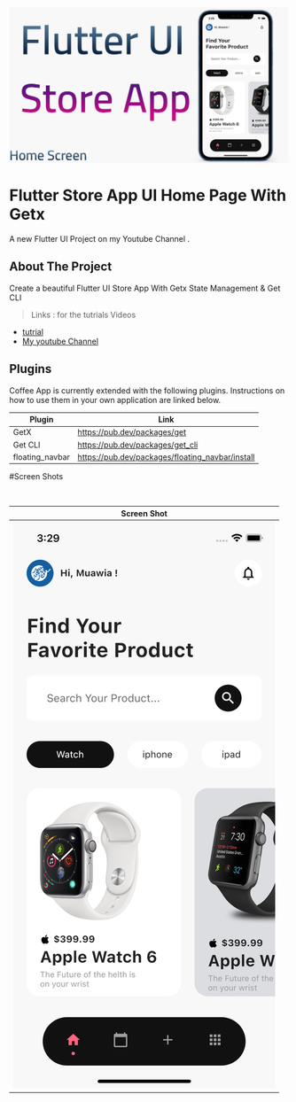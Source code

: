 <p align="center">
<img src="images/store.jpg" width=700 >
</p>

# Flutter Store App UI Home Page With Getx

A new Flutter UI Project on my Youtube Channel .

## About The Project

Create a beautiful Flutter UI Store App With Getx State Management & Get CLI

> Links : for the tutrials Videos

- [tutrial](https://youtu.be/RU5f6YPBvv8)
- [My youtube Channel](https://www.youtube.com/channel/UCnUh8WaDvVs1b0CbOv7UaWQ)

## Plugins

Coffee App is currently extended with the following plugins.
Instructions on how to use them in your own application are linked below.

| Plugin          | Link                                             |
| --------------- | ------------------------------------------------ |
| GetX            | https://pub.dev/packages/get                     |
| Get CLI         | https://pub.dev/packages/get_cli                 |
| floating_navbar | https://pub.dev/packages/floating_navbar/install |

#Screen Shots

</br>

| Screen Shot                           |
| ------------------------------------- |
| ![ScreenShot](images/Screen_Shot.png) |
